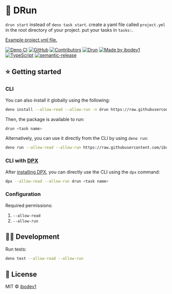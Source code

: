 # 🏁 DRun

`drun start` instead of `deno task start`. create a yaml file called `project.yml` in the root directory of your project. put your tasks in `tasks:`.

[Example project.yml file.](./project.yml)

[![Deno CI](https://github.com/ibodev1/drun/workflows/Deno%20CI/badge.svg)](https://github.com/ibodev1/drun/actions)
[![GitHub](https://img.shields.io/github/license/ibodev1/drun)](https://github.com/ibodev1/drun/blob/master/LICENSE)
[![Contributors](https://img.shields.io/github/contributors/ibodev1/drun)](https://github.com/ibodev1/drun/graphs/contributors)
[![Drun](https://img.shields.io/badge/ibodev1-drun-brightgreen)](https://ibodev1.github.io/drun/)
[![Made by ibodev1](https://img.shields.io/badge/made%20by-ibodev1-0082fb)](https://github.com/ibodev1)
[![TypeScript](https://img.shields.io/badge/types-TypeScript-blue)](https://github.com/ibodev1/drun)
[![semantic-release](https://img.shields.io/badge/%20%20%F0%9F%93%A6%F0%9F%9A%80-semantic--release-e10079.svg)](https://github.com/semantic-release/semantic-release)

## ⭐ Getting started

### CLI

You can also install it globally using the following:

```bash
deno install --allow-read --allow-run -n drun https://raw.githubusercontent.com/ibodev1/drun/master/cli.ts
```

Then, the package is available to run:

```bash
drun <task name>
```

Alternatively, you can use it directly from the CLI by using `deno run`:

```bash
deno run --allow-read --allow-run https://raw.githubusercontent.com/ibodev1/drun/master/cli.ts <task name>
```

### CLI with [DPX](https://github.com/denorg/dpx)

After [installing DPX](https://github.com/denorg/dpx), you can directly use the CLI using the `dpx` command:

```bash
dpx --allow-read --allow-run drun <task name>
```

### Configuration

Required permissions:

1. `--allow-read`
2. `--allow-run`

## 👩‍💻 Development

Run tests:

```bash
deno test --allow-read --allow-run
```

## 📄 License

MIT © [ibodev1](https://ibodev1.github.io)
